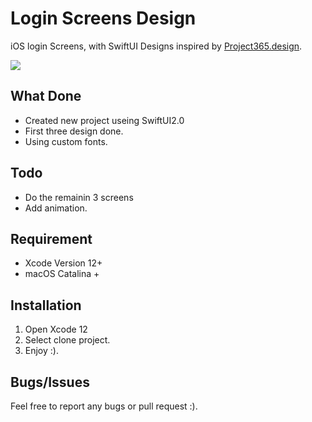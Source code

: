 # Login Screens Design

iOS login Screens, with SwiftUI Designs inspired by [Project365.design](https://project365.design/2018/02/09/day-40-login-screens-ios-sketch-freebie/).

![](https://project365.design/wp-content/uploads/2018/02/090232012018-post-1.png)


## What Done

- Created new project useing SwiftUI2.0
- First three design done.
- Using custom fonts.

## Todo

- Do the remainin 3 screens
- Add animation.


## Requirement

- Xcode Version 12+
- macOS Catalina +

## Installation

1. Open Xcode 12
2. Select clone project.
3. Enjoy :).

## Bugs/Issues
Feel free to report any bugs or pull request :).

